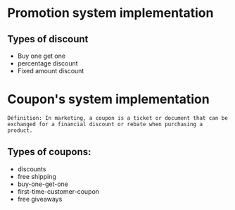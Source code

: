 # Promotion system implementation

## Types of discount

*	Buy one get one
*	percentage discount
*	Fixed amount discount


# Coupon's system implementation

	Définition: In marketing, a coupon is a ticket or document that can be exchanged for a financial discount or rebate when purchasing a product.

## Types of coupons:

*	discounts
*	free shipping
*	buy-one-get-one
*	first-time-customer-coupon
*	free giveaways

